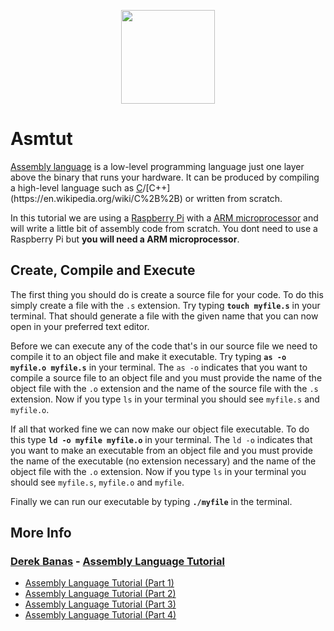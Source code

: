 <p align="center">
  <img width="150" height="150" src="https://i.pinimg.com/originals/00/94/18/009418460183d05cbbff41179436b3eb.gif">
</p>

# Asmtut

[Assembly language](https://en.wikipedia.org/wiki/Assembly_language) is a low-level programming language just one layer above the binary that runs your hardware. It can be produced by compiling a high-level language such as [C](https://en.wikipedia.org/wiki/C_(programming_language))/[C++](https://en.wikipedia.org/wiki/C%2B%2B) or written from scratch.

In this tutorial we are using a [Raspberry Pi](https://www.raspberrypi.org/) with a [ARM microprocessor](https://en.wikipedia.org/wiki/ARM_architecture) and will write a little bit of assembly code from scratch. You dont need to use a Raspberry Pi but **you will need a ARM microprocessor**.

## Create, Compile and Execute

The first thing you should do is create a source file for your code. To do this simply create a file with the `.s` extension. Try typing **`touch myfile.s`** in your terminal. That should generate a file with the given name that you can now open in your preferred text editor.

Before we can execute any of the code that's in our source file we need to compile it to an object file and make it executable. Try typing **`as -o myfile.o myfile.s`** in your terminal. The `as -o` indicates that you want to compile a source file to an object file and you must provide the name of the object file with the `.o` extension and the name of the source file with the `.s` extension. Now if you type `ls` in your terminal you should see `myfile.s` and `myfile.o`.

If all that worked fine we can now make our object file executable. To do this type **`ld -o myfile myfile.o`** in your terminal. The `ld -o` indicates that you want to make an executable from an object file and you must provide the name of the executable (no extension necessary) and the name of the object file with the `.o` extension. Now if you type `ls` in your terminal you should see `myfile.s`, `myfile.o` and `myfile`.

Finally we can run our executable by typing **`./myfile`** in the terminal.

## More Info

### [Derek Banas](https://www.youtube.com/channel/UCwRXb5dUK4cvsHbx-rGzSgw) - [Assembly Language Tutorial](https://www.youtube.com/playlist?list=PLGLfVvz_LVvQu9IwUcpn8KOZsOvoHx8sU)

 - [Assembly Language Tutorial (Part 1)](https://www.youtube.com/watch?v=ViNnfoE56V8&list=PLGLfVvz_LVvQu9IwUcpn8KOZsOvoHx8sU&index=1)
 - [Assembly Language Tutorial (Part 2)](https://www.youtube.com/watch?v=5HILZon7pVE&list=PLGLfVvz_LVvQu9IwUcpn8KOZsOvoHx8sU&index=2)
 - [Assembly Language Tutorial (Part 3)](https://www.youtube.com/watch?v=2ghL_R5CSaI&list=PLGLfVvz_LVvQu9IwUcpn8KOZsOvoHx8sU&index=3)
 - [Assembly Language Tutorial (Part 4)](https://www.youtube.com/watch?v=zj-cGdNpYZ8&list=PLGLfVvz_LVvQu9IwUcpn8KOZsOvoHx8sU&index=4)
